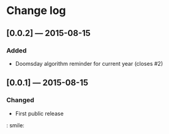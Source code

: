 # Change log

## [0.0.2] — 2015-08-15
### Added
- Doomsday algorithm reminder for current year (closes #2)

## [0.0.1] — 2015-08-15
### Changed
- First public release

: smile:
